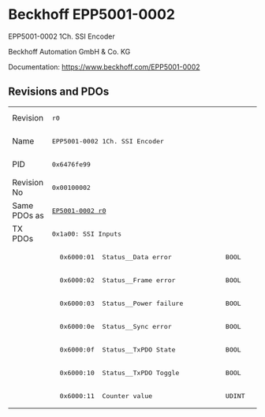 # Beckhoff EPP5001-0002

EPP5001-0002 1Ch. SSI Encoder

Beckhoff Automation GmbH & Co. KG

Documentation: <a href="https://www.beckhoff.com/EPP5001-0002">https://www.beckhoff.com/EPP5001-0002</a>

## Revisions and PDOs
<table>
<tr >
<td class="first">Revision</td>
<td ><pre>r0</pre></td>
</tr>
<tr >
<td class="first">Name</td>
<td ><pre>EPP5001-0002 1Ch. SSI Encoder</pre></td>
</tr>
<tr >
<td class="first">PID</td>
<td ><pre>0x6476fe99</pre></td>
</tr>
<tr >
<td class="first">Revision No</td>
<td ><pre>0x00100002</pre></td>
</tr>
<tr >
<td class="first">Same PDOs as</td>
<td ><pre><a href="EP5001-0002">EP5001-0002 r0</a></pre></td>
</tr>
<tr class="txpdo pdosection">
<td class="first" rowspan=8 valign=top>TX PDOs</td>
<td><pre>0x1a00: SSI Inputs</pre></td>
<td></td>
</tr>
<tr class="txpdo">
<td class="first"><pre>  0x6000:01  Status__Data error              BOOL</pre></td>
</tr>
<tr class="txpdo">
<td class="first"><pre>  0x6000:02  Status__Frame error             BOOL</pre></td>
</tr>
<tr class="txpdo">
<td class="first"><pre>  0x6000:03  Status__Power failure           BOOL</pre></td>
</tr>
<tr class="txpdo">
<td class="first"><pre>  0x6000:0e  Status__Sync error              BOOL</pre></td>
</tr>
<tr class="txpdo">
<td class="first"><pre>  0x6000:0f  Status__TxPDO State             BOOL</pre></td>
</tr>
<tr class="txpdo">
<td class="first"><pre>  0x6000:10  Status__TxPDO Toggle            BOOL</pre></td>
</tr>
<tr class="txpdo">
<td class="first"><pre>  0x6000:11  Counter value                   UDINT</pre></td>
</tr>
</table>
